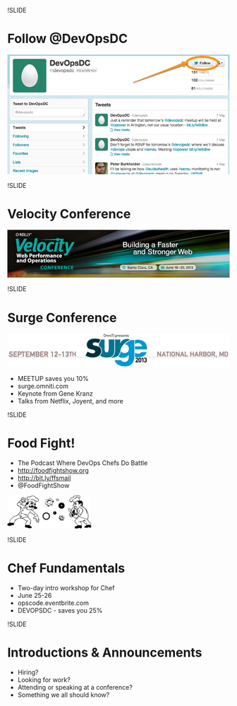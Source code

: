 !SLIDE
# Follow @DevOpsDC #
![@devopsdc](../images/devopsdc_on_twitter.jpg)

!SLIDE
# Velocity Conference #

![Velocity](../images/velocity_2013.jpg)

!SLIDE 
# Surge Conference #

![surge](../images/surge_2013.jpg) 

* MEETUP saves you 10%
* surge.omniti.com
* Keynote from Gene Kranz
* Talks from Netflix, Joyent, and more


!SLIDE
# Food Fight! #

* The Podcast Where DevOps Chefs Do Battle
* http://foodfightshow.org
* http://bit.ly/ffsmail
* @FoodFightShow

![Foodfight Show](../images/foodfight_bw.png)

!SLIDE
# Chef Fundamentals

* Two-day intro workshop for Chef
* June 25-26
* opscode.eventbrite.com
* DEVOPSDC - saves you 25%

!SLIDE
# Introductions & Announcements #

* Hiring?
* Looking for work?
* Attending or speaking at a conference?
* Something we all should know?
